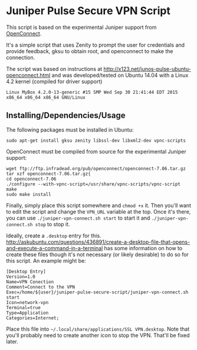 # Juniper Pulse Secure VPN Script

This script is based on the experimental Juniper support from
[OpenConnect](http://www.infradead.org/openconnect/juniper.html).

It's a simple script that uses Zenity to prompt the user for credentials
and provide feedback, gksu to obtain root, and openconnect to make the connection.

The script was based on instructions at http://x123.net/junos-pulse-ubuntu-openconnect.html
and was developed/tested on Ubuntu 14.04 with a Linux 4.2 kernel (compiled for driver
support)

```
Linux MyBox 4.2.0-13-generic #15 SMP Wed Sep 30 21:41:44 EDT 2015 x86_64 x86_64 x86_64 GNU/Linux
```

## Installing/Dependencies/Usage

The following packages must be installed in Ubuntu:

```
sudo apt-get install gksu zenity libssl-dev libxml2-dev vpnc-scripts
```

OpenConnect must be compiled from source for the experimental Juniper support:

```
wget ftp://ftp.infradead.org/pub/openconnect/openconnect-7.06.tar.gz
tar xzf openconnect-7.06.tar.gz{
cd openconnect-7.06
./configure --with-vpnc-script=/usr/share/vpnc-scripts/vpnc-script
make
sudo make install
```

Finally, simply place this script somewhere and `chmod +x` it. Then you'll
want to edit the script and change the `VPN_URL` variable at the top. Once
it's there, you can use `./juniper-vpn-connect.sh start` to start it and
`./juniper-vpn-connect.sh stop` to stop it.


Ideally, create a `.desktop` entry
for this. http://askubuntu.com/questions/436891/create-a-desktop-file-that-opens-and-execute-a-command-in-a-terminal
has some information on how to create these files though it's not necessary
(or likely desirable) to do so for this script. An example might be:

```
[Desktop Entry]
Version=1.0
Name=VPN Conection
Comment=Connect to the VPN
Exec=/home/${user}/juniper-pulse-secure-script/juniper-vpn-connect.sh start
Icon=network-vpn
Terminal=true 
Type=Application
Categories=Internet;
```

Place this file into `~/.local/share/applications/SSL VPN.desktop`. Note that you'll
probably need to create another icon to stop the VPN. That'll be fixed later.
